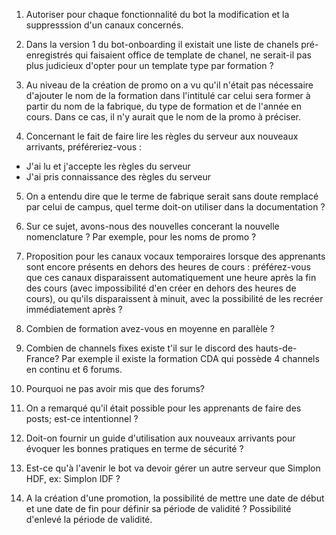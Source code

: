 1. Autoriser pour chaque fonctionnalité du bot la modification et la suppresssion d'un canaux concernés.

2. Dans la version 1 du bot-onboarding il existait une liste de chanels pré-enregistrés qui faisaient office de template de chanel, ne serait-il pas plus judicieux d'opter pour un template type par formation ?

3. Au niveau de la création de promo on a vu qu'il n'était pas nécessaire d'ajouter le nom de la formation dans l'intitulé car celui sera former à partir du nom de la fabrique, du type de formation et de l'année en cours. Dans ce cas, il n'y aurait que le nom de la promo à préciser.

4. Concernant le fait de faire lire les règles du serveur aux nouveaux arrivants, préféreriez-vous :

- J'ai lu et j'accepte les règles du serveur
- J'ai pris connaissance des règles du serveur

5. On a entendu dire que le terme de fabrique serait sans doute remplacé par celui de campus, quel terme doit-on utiliser dans la documentation ?

6. Sur ce sujet, avons-nous des nouvelles concerant la nouvelle nomenclature ? Par exemple, pour les noms de promo ?

7. Proposition pour les canaux vocaux temporaires lorsque des apprenants sont encore présents en dehors des heures de cours : préférez-vous que ces canaux disparaissent automatiquement une heure après la fin des cours (avec impossibilité d'en créer en dehors des heures de cours), ou qu'ils disparaissent à minuit, avec la possibilité de les recréer immédiatement après ?

8. Combien de formation avez-vous en moyenne en parallèle ?

9. Combien de channels fixes existe t'il sur le discord des hauts-de-France? Par exemple il existe la formation CDA qui possède 4 channels en continu et 6 forums.

10. Pourquoi ne pas avoir mis que des forums?

11. On a remarqué qu'il était possible pour les apprenants de faire des posts; est-ce intentionnel ?

12. Doit-on fournir un guide d'utilisation aux nouveaux arrivants pour évoquer les bonnes pratiques en terme de sécurité ?

13. Est-ce qu'à l'avenir le bot va devoir gérer un autre serveur que Simplon HDF, ex: Simplon IDF ?

14. A la création d'une promotion, la possibilité de mettre une date de début et une date de fin pour définir sa période de validité ? Possibilité d'enlevé la période de validité.
